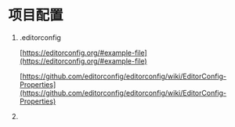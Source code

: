 # 项目配置

1. .editorconfig
    
    [https://editorconfig.org/#example-file](https://editorconfig.org/#example-file)
    
    [https://github.com/editorconfig/editorconfig/wiki/EditorConfig-Properties](https://github.com/editorconfig/editorconfig/wiki/EditorConfig-Properties)
    
2.